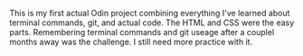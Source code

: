This is my first actual Odin project combining everything I've learned about terminal commands, git, and actual code.
The HTML and CSS were the easy parts.  Remembering terminal commands and git useage after a couplel months away was the challenge.  I still need more practice with it.